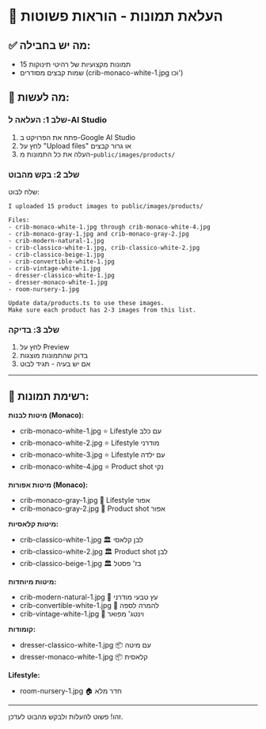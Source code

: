 # 📸 העלאת תמונות - הוראות פשוטות

## ✅ מה יש בחבילה:
- 15 תמונות מקצועיות של רהיטי תינוקות
- שמות קבצים מסודרים (crib-monaco-white-1.jpg וכו')

## 🚀 מה לעשות:

### שלב 1: העלאה ל-AI Studio
1. פתח את הפרויקט ב-Google AI Studio
2. לחץ על "Upload files" או גרור קבצים
3. העלה את כל התמונות מ-`public/images/products/`

### שלב 2: בקש מהבוט
שלח לבוט:
```
I uploaded 15 product images to public/images/products/

Files:
- crib-monaco-white-1.jpg through crib-monaco-white-4.jpg
- crib-monaco-gray-1.jpg and crib-monaco-gray-2.jpg
- crib-modern-natural-1.jpg
- crib-classico-white-1.jpg, crib-classico-white-2.jpg
- crib-classico-beige-1.jpg
- crib-convertible-white-1.jpg
- crib-vintage-white-1.jpg
- dresser-classico-white-1.jpg
- dresser-monaco-white-1.jpg
- room-nursery-1.jpg

Update data/products.ts to use these images.
Make sure each product has 2-3 images from this list.
```

### שלב 3: בדיקה
1. לחץ על Preview
2. בדוק שהתמונות מוצגות
3. אם יש בעיה - תגיד לבוט

---

## 🎯 רשימת תמונות:

**מיטות לבנות (Monaco):**
- crib-monaco-white-1.jpg ⭐ Lifestyle עם כלב
- crib-monaco-white-2.jpg ⭐ Lifestyle מודרני
- crib-monaco-white-3.jpg ⭐ Lifestyle עם ילדה
- crib-monaco-white-4.jpg ⭐ Product shot נקי

**מיטות אפורות (Monaco):**
- crib-monaco-gray-1.jpg 🎨 Lifestyle אפור
- crib-monaco-gray-2.jpg 🎨 Product shot אפור

**מיטות קלאסיות:**
- crib-classico-white-1.jpg 🏛️ לבן קלאסי
- crib-classico-white-2.jpg 🏛️ Product shot לבן
- crib-classico-beige-1.jpg 🏛️ בז' פסטל

**מיטות מיוחדות:**
- crib-modern-natural-1.jpg 🌲 עץ טבעי מודרני
- crib-convertible-white-1.jpg 🔄 להמרה לספה
- crib-vintage-white-1.jpg 👑 וינטג' מפואר

**קומודות:**
- dresser-classico-white-1.jpg 📦 עם מיטה
- dresser-monaco-white-1.jpg 📦 קלאסית

**Lifestyle:**
- room-nursery-1.jpg 🏠 חדר מלא

---

זהו! פשוט להעלות ולבקש מהבוט לעדכן.
